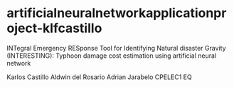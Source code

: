 # artificialneuralnetworkapplicationproject-klfcastillo
INTegral Emergency RESponse Tool for Identifying Natural disaster Gravity (INTERESTING):
Typhoon damage cost estimation using artificial neural network

Karlos Castillo
Aldwin del Rosario
Adrian Jarabelo
CPELEC1 EQ


